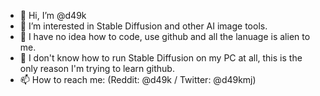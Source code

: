 - 👋 Hi, I’m @d49k
- 👀 I’m interested in Stable Diffusion and other AI image tools.
- 🌱 I have no idea how to code, use github and all the lanuage is alien to me.
- 💞️ I don't know how to run Stable Diffusion on my PC at all, this is the only reason I'm trying to learn github.
- 📫 How to reach me: (Reddit: @d49k / Twitter: @d49kmj)

<!---
d49k/d49k is a ✨ special ✨ repository because its `README.md` (this file) appears on your GitHub profile.
You can click the Preview link to take a look at your changes.
--->
